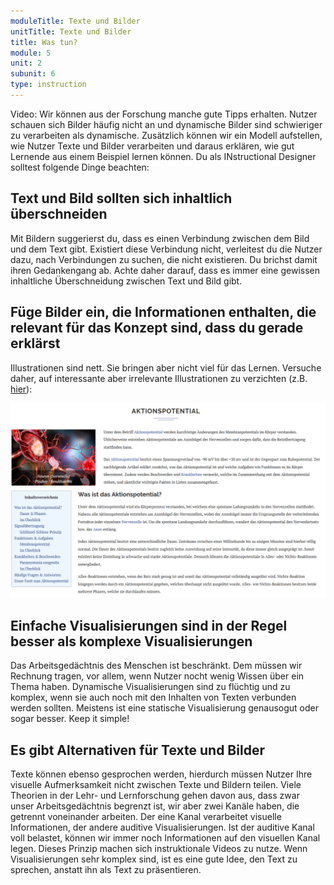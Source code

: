 ```yaml
---
moduleTitle: Texte und Bilder
unitTitle: Texte und Bilder
title: Was tun? 
module: 5
unit: 2
subunit: 6
type: instruction
---
```


Video: Wir können aus der Forschung manche gute Tipps erhalten. Nutzer schauen sich Bilder häufig nicht an und dynamische Bilder sind schwieriger zu verarbeiten als dynamische. Zusätzlich können wir ein Modell aufstellen, wie Nutzer Texte und Bilder verarbeiten und daraus erklären, wie gut Lernende aus einem Beispiel lernen können. Du als INstructional Designer solltest folgende Dinge beachten: 

## Text und Bild sollten sich inhaltlich überschneiden

Mit Bildern suggerierst du, dass es einen Verbindung zwischen dem Bild und dem Text gibt. Existiert diese Verbindung nicht, verleitest du die Nutzer dazu, nach Verbindungen zu suchen, die nicht existieren. Du brichst damit ihren Gedankengang ab. Achte daher darauf, dass es immer eine gewissen inhaltliche Überschneidung zwischen Text und Bild gibt.


##  Füge Bilder ein, die Informationen enthalten, die relevant für das Konzept sind, dass du gerade erklärst

Illustrationen sind nett. Sie bringen aber nicht viel für das Lernen. Versuche daher, auf interessante aber irrelevante Illustrationen zu verzichten (z.B. [hier](https://krank.de/koerperprozesse/aktionspotential/)):

![](aktionspotential.PNG)


## Einfache Visualisierungen sind in der Regel besser als komplexe Visualisierungen

Das Arbeitsgedächtnis des Menschen ist beschränkt. Dem müssen wir Rechnung tragen, vor allem, wenn Nutzer nocht wenig Wissen über ein Thema haben. Dynamische Visualisierungen sind zu flüchtig und zu komplex, wenn sie auch noch mit den Inhalten von Texten verbunden werden sollten. Meistens ist eine statische Visualisierung genausogut oder sogar besser. Keep it simple!

## Es gibt Alternativen für Texte und Bilder

Texte können ebenso gesprochen werden, hierdurch müssen Nutzer Ihre visuelle Aufmerksamkeit nicht zwischen Texte und Bildern teilen. Viele Theorien in der Lehr- und Lernforschung gehen davon aus, dass zwar unser Arbeitsgedächtnis begrenzt ist, wir aber zwei Kanäle haben, die getrennt voneinander arbeiten. Der eine Kanal verarbeitet visuelle Informationen, der andere auditive Visualisierungen. Ist der auditive Kanal voll belastet, können wir immer noch Informationen auf den visuellen Kanal legen. Dieses Prinzip machen sich instruktionale Videos zu nutze. Wenn Visualisierungen sehr komplex sind, ist es eine gute Idee, den Text zu sprechen, anstatt ihn als Text zu präsentieren. 



